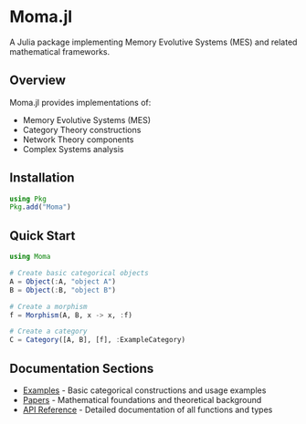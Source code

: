 # Moma.jl

A Julia package implementing Memory Evolutive Systems (MES) and related mathematical frameworks.

## Overview

Moma.jl provides implementations of:

- Memory Evolutive Systems (MES)
- Category Theory constructions
- Network Theory components
- Complex Systems analysis

## Installation

```julia
using Pkg
Pkg.add("Moma")
```

## Quick Start

```julia
using Moma

# Create basic categorical objects
A = Object(:A, "object A")
B = Object(:B, "object B")

# Create a morphism
f = Morphism(A, B, x -> x, :f)

# Create a category
C = Category([A, B], [f], :ExampleCategory)
```

## Documentation Sections

- [Examples](examples.md) - Basic categorical constructions and usage examples
- [Papers](papers.md) - Mathematical foundations and theoretical background
- [API Reference](api.md) - Detailed documentation of all functions and types 